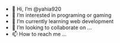 - 👋 Hi, I’m @yahia920
- 👀 I’m interested in programing or gaming
- 🌱 I’m currently learning web development
- 💞️ I’m looking to collaborate on ...
- 📫 How to reach me ...

<!---
yahia920/yahia920 is a ✨ special ✨ repository because its `README.md` (this file) appears on your GitHub profile.
You can click the Preview link to take a look at your changes.
--->
